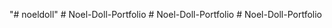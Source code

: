 "# noeldoll" 
#   N o e l - D o l l - P o r t f o l i o  
 #   N o e l - D o l l - P o r t f o l i o  
 #   N o e l - D o l l - P o r t f o l i o  
 